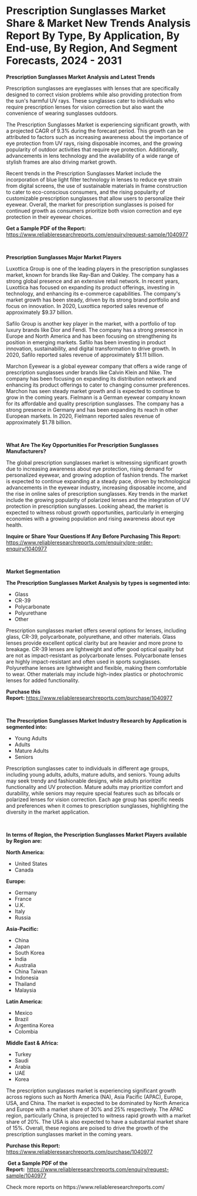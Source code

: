 <p><h1>Prescription Sunglasses Market Share & Market New Trends Analysis Report By Type, By Application, By End-use, By Region, And Segment Forecasts, 2024 - 2031</h1></p><p><strong>Prescription Sunglasses Market Analysis and Latest Trends</strong></p>
<p><p>Prescription sunglasses are eyeglasses with lenses that are specifically designed to correct vision problems while also providing protection from the sun's harmful UV rays. These sunglasses cater to individuals who require prescription lenses for vision correction but also want the convenience of wearing sunglasses outdoors.</p><p>The Prescription Sunglasses Market is experiencing significant growth, with a projected CAGR of 9.3% during the forecast period. This growth can be attributed to factors such as increasing awareness about the importance of eye protection from UV rays, rising disposable incomes, and the growing popularity of outdoor activities that require eye protection. Additionally, advancements in lens technology and the availability of a wide range of stylish frames are also driving market growth.</p><p>Recent trends in the Prescription Sunglasses Market include the incorporation of blue light filter technology in lenses to reduce eye strain from digital screens, the use of sustainable materials in frame construction to cater to eco-conscious consumers, and the rising popularity of customizable prescription sunglasses that allow users to personalize their eyewear. Overall, the market for prescription sunglasses is poised for continued growth as consumers prioritize both vision correction and eye protection in their eyewear choices.</p></p>
<p><strong>Get a Sample PDF of the Report:&nbsp;</strong> <a href="https://www.reliableresearchreports.com/enquiry/request-sample/1040977">https://www.reliableresearchreports.com/enquiry/request-sample/1040977</a></p>
<p>&nbsp;</p>
<p><strong>Prescription Sunglasses Major Market Players</strong></p>
<p><p>Luxottica Group is one of the leading players in the prescription sunglasses market, known for brands like Ray-Ban and Oakley. The company has a strong global presence and an extensive retail network. In recent years, Luxottica has focused on expanding its product offerings, investing in technology, and enhancing its e-commerce capabilities. The company's market growth has been steady, driven by its strong brand portfolio and focus on innovation. In 2020, Luxottica reported sales revenue of approximately $9.37 billion.</p><p>Safilo Group is another key player in the market, with a portfolio of top luxury brands like Dior and Fendi. The company has a strong presence in Europe and North America and has been focusing on strengthening its position in emerging markets. Safilo has been investing in product innovation, sustainability, and digital transformation to drive growth. In 2020, Safilo reported sales revenue of approximately $1.11 billion.</p><p>Marchon Eyewear is a global eyewear company that offers a wide range of prescription sunglasses under brands like Calvin Klein and Nike. The company has been focusing on expanding its distribution network and enhancing its product offerings to cater to changing consumer preferences. Marchon has seen steady market growth and is expected to continue to grow in the coming years. Fielmann is a German eyewear company known for its affordable and quality prescription sunglasses. The company has a strong presence in Germany and has been expanding its reach in other European markets. In 2020, Fielmann reported sales revenue of approximately $1.78 billion.</p></p>
<p>&nbsp;</p>
<p><strong>What Are The Key Opportunities For Prescription Sunglasses Manufacturers?</strong></p>
<p><p>The global prescription sunglasses market is witnessing significant growth due to increasing awareness about eye protection, rising demand for personalized eyewear, and growing adoption of fashion trends. The market is expected to continue expanding at a steady pace, driven by technological advancements in the eyewear industry, increasing disposable income, and the rise in online sales of prescription sunglasses. Key trends in the market include the growing popularity of polarized lenses and the integration of UV protection in prescription sunglasses. Looking ahead, the market is expected to witness robust growth opportunities, particularly in emerging economies with a growing population and rising awareness about eye health.</p></p>
<p><strong>Inquire or Share Your Questions If Any Before Purchasing This Report:</strong> <a href="https://www.reliableresearchreports.com/enquiry/pre-order-enquiry/1040977">https://www.reliableresearchreports.com/enquiry/pre-order-enquiry/1040977</a></p>
<p>&nbsp;</p>
<p><strong>Market Segmentation</strong></p>
<p><strong>The Prescription Sunglasses Market Analysis by types is segmented into:</strong></p>
<p><ul><li>Glass</li><li>CR-39</li><li>Polycarbonate</li><li>Polyurethane</li><li>Other</li></ul></p>
<p><p>Prescription sunglasses market offers several options for lenses, including glass, CR-39, polycarbonate, polyurethane, and other materials. Glass lenses provide excellent optical clarity but are heavier and more prone to breakage. CR-39 lenses are lightweight and offer good optical quality but are not as impact-resistant as polycarbonate lenses. Polycarbonate lenses are highly impact-resistant and often used in sports sunglasses. Polyurethane lenses are lightweight and flexible, making them comfortable to wear. Other materials may include high-index plastics or photochromic lenses for added functionality.</p></p>
<p><strong>Purchase this Report:&nbsp;</strong><a href="https://www.reliableresearchreports.com/purchase/1040977">https://www.reliableresearchreports.com/purchase/1040977</a></p>
<p>&nbsp;</p>
<p><strong>The Prescription Sunglasses Market Industry Research by Application is segmented into:</strong></p>
<p><ul><li>Young Adults</li><li>Adults</li><li>Mature Adults</li><li>Seniors</li></ul></p>
<p><p>Prescription sunglasses cater to individuals in different age groups, including young adults, adults, mature adults, and seniors. Young adults may seek trendy and fashionable designs, while adults prioritize functionality and UV protection. Mature adults may prioritize comfort and durability, while seniors may require special features such as bifocals or polarized lenses for vision correction. Each age group has specific needs and preferences when it comes to prescription sunglasses, highlighting the diversity in the market application.</p></p>
<p>&nbsp;</p>
<p><strong>In terms of Region, the Prescription Sunglasses Market Players available by Region are:</strong></p>
<p>
    <p> <strong> North America: </strong>
        <ul>
            <li>United States</li>
            <li>Canada</li>
        </ul>
        </p> 
    <p> <strong> Europe: </strong>
        <ul>
            <li>Germany</li>
            <li>France</li>
            <li>U.K.</li>
            <li>Italy</li>
            <li>Russia</li>
        </ul>
        </p> 
    <p> <strong> Asia-Pacific: </strong>
        <ul>
            <li>China</li>
            <li>Japan</li>
            <li>South Korea</li>
            <li>India</li>
            <li>Australia</li>
            <li>China Taiwan</li>
            <li>Indonesia</li>
            <li>Thailand</li>
            <li>Malaysia</li>
        </ul>
        </p> 
    <p> <strong> Latin America: </strong>
        <ul>
            <li>Mexico</li>
            <li>Brazil</li>
            <li>Argentina Korea</li>
            <li>Colombia</li>
        </ul>
        </p> 
    <p> <strong> Middle East & Africa: </strong>
        <ul>
            <li>Turkey</li>
            <li>Saudi</li>
            <li>Arabia</li>
            <li>UAE</li>
            <li>Korea</li>
        </ul>
    </p>
    </p>
<p><p>The prescription sunglasses market is experiencing significant growth across regions such as North America (NA), Asia Pacific (APAC), Europe, USA, and China. The market is expected to be dominated by North America and Europe with a market share of 30% and 25% respectively. The APAC region, particularly China, is projected to witness rapid growth with a market share of 20%. The USA is also expected to have a substantial market share of 15%. Overall, these regions are poised to drive the growth of the prescription sunglasses market in the coming years.</p></p>
<p><strong>Purchase this Report: </strong><a href="https://www.reliableresearchreports.com/purchase/1040977">https://www.reliableresearchreports.com/purchase/1040977</a></p>
<p>&nbsp;<strong>Get a Sample PDF of the Report:&nbsp;&nbsp;</strong><a href="https://www.reliableresearchreports.com/enquiry/request-sample/1040977">https://www.reliableresearchreports.com/enquiry/request-sample/1040977</a></p>
<p><strong></strong></p>
<p>Check more reports on https://www.reliableresearchreports.com/</p>